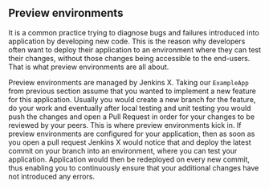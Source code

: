 ## Preview environments

It is a common practice trying to diagnose bugs and failures introduced into application by developing new code. This is
the reason why developers often want to deploy their application to an environment where they can test their changes,
without those changes being accessible to the end-users. That is what preview environments are all about.

Preview environments are managed by Jenkins X. Taking our `ExampleApp` from previous section assume that you wanted to
implement a new feature for this application. Usually you would create a new branch for the feature, do your work and
eventually after local testing and unit testing you would push the changes and open a Pull Request in order for your
changes to be reviewed by your peers. This is where preview environments kick in. If preview environments are configured
for your application, then as soon as you open a pull request Jenkins X would notice that and deploy the latest commit
on your branch into an environment, where you can test your application. Application would then be redeployed on every
new commit, thus enabling you to continuously ensure that your additional changes have not introduced any errors.

[comment]: <> (How are applications for preview environments configured?)